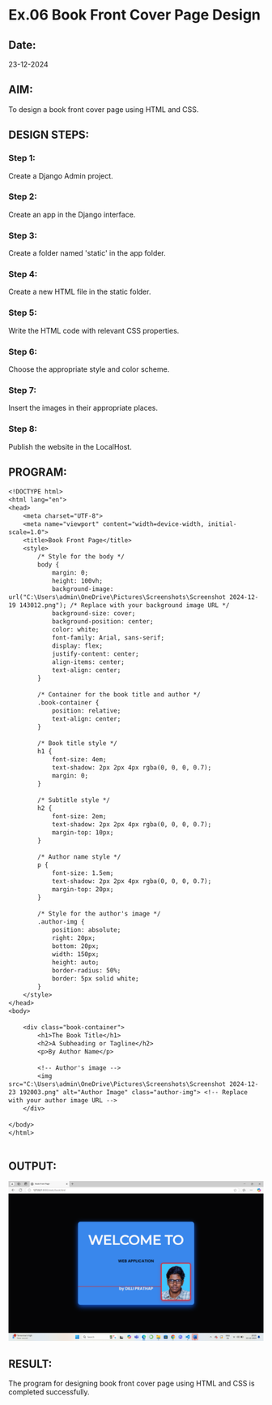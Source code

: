 # Ex.06 Book Front Cover Page Design
## Date:
23-12-2024
## AIM:
To design a book front cover page using HTML and CSS.

## DESIGN STEPS:

### Step 1:
Create a Django Admin project.

### Step 2:
Create an app in the Django interface.

### Step 3:
Create a folder named 'static' in the app folder.

### Step 4:
Create a new HTML file in the static folder.

### Step 5:
Write the HTML code with relevant CSS properties.

### Step 6:
Choose the appropriate style and color scheme.

### Step 7:
Insert the images in their appropriate places.

### Step 8:
Publish the website in the LocalHost.

## PROGRAM:
```
<!DOCTYPE html>
<html lang="en">
<head>
    <meta charset="UTF-8">
    <meta name="viewport" content="width=device-width, initial-scale=1.0">
    <title>Book Front Page</title>
    <style>
        /* Style for the body */
        body {
            margin: 0;
            height: 100vh;
            background-image: url("C:\Users\admin\OneDrive\Pictures\Screenshots\Screenshot 2024-12-19 143012.png"); /* Replace with your background image URL */
            background-size: cover;
            background-position: center;
            color: white;
            font-family: Arial, sans-serif;
            display: flex;
            justify-content: center;
            align-items: center;
            text-align: center;
        }

        /* Container for the book title and author */
        .book-container {
            position: relative;
            text-align: center;
        }

        /* Book title style */
        h1 {
            font-size: 4em;
            text-shadow: 2px 2px 4px rgba(0, 0, 0, 0.7);
            margin: 0;
        }

        /* Subtitle style */
        h2 {
            font-size: 2em;
            text-shadow: 2px 2px 4px rgba(0, 0, 0, 0.7);
            margin-top: 10px;
        }

        /* Author name style */
        p {
            font-size: 1.5em;
            text-shadow: 2px 2px 4px rgba(0, 0, 0, 0.7);
            margin-top: 20px;
        }

        /* Style for the author's image */
        .author-img {
            position: absolute;
            right: 20px;
            bottom: 20px;
            width: 150px;
            height: auto;
            border-radius: 50%;
            border: 5px solid white;
        }
    </style>
</head>
<body>

    <div class="book-container">
        <h1>The Book Title</h1>
        <h2>A Subheading or Tagline</h2>
        <p>By Author Name</p>

        <!-- Author's image -->
        <img src="C:\Users\admin\OneDrive\Pictures\Screenshots\Screenshot 2024-12-23 192003.png" alt="Author Image" class="author-img"> <!-- Replace with your author image URL -->
    </div>

</body>
</html>


```
## OUTPUT:
![alt text](<Screenshot 2024-12-23 202637.png>)

## RESULT:
The program for designing book front cover page using HTML and CSS is completed successfully.
